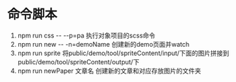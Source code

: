# 命令脚本
1. npm run css -- --p=pa 执行对象项目的scss命令
2. npm run new -- -n=demoName 创建新的demo页面并watch
3. npm run sprite 将public/demo/tool/spriteContent/input/下面的图片拼接到
public/demo/tool/spriteContent/output/下
4. npm run newPaper 文章名 创建新的文章和对应存放图片的文件夹